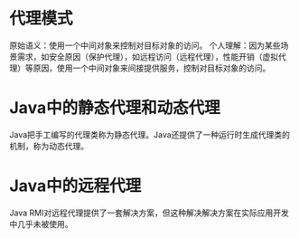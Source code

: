 # 代理模式
原始语义：使用一个中间对象来控制对目标对象的访问。
个人理解：因为某些场景需求，如安全原因（保护代理），如远程访问（远程代理），性能开销（虚拟代理）等原因，使用一个中间对象来间接提供服务，控制对目标对象的访问。

# Java中的静态代理和动态代理
Java把手工编写的代理类称为静态代理。Java还提供了一种运行时生成代理类的机制，称为动态代理。

# Java中的远程代理
Java RMI对远程代理提供了一套解决方案，但这种解决解决方案在实际应用开发中几乎未被使用。